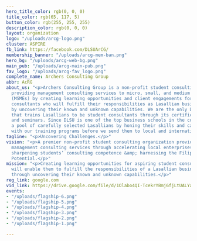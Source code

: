 ```yaml
---
hero_title_color: rgb(0, 0, 0)
title_color: rgb(65, 117, 5)
button_color: rgb(255, 255, 255)
description_color: rgb(0, 0, 0)
layout: organization
logo: "/uploads/arcg-logo.png"
cluster: ASPIRE
fb_link: https://facebook.com/DLSUArCG/
membership_banner: "/uploads/arcg-mem-ban.png"
hero_bg: "/uploads/arcg-web-bg.png"
main_pub: "/uploads/arcg-main-pub.png"
fav_logo: "/uploads/arcg-fav_logo.png"
complete_name: Archers Consulting Group
abbr: AcRG
about_us: "<p>Archers Consulting Group is a non-profit student consulting organization
  providing management consulting services to micro, small, and medium enterprises
  (MSMEs) by creating learning opportunities and client engagements for aspiring student
  consultants who will fulfill their responsibilities as Lasallian business leaders
  by uncovering their known and unknown capabilities. We are the only DLSU organization
  that trains Lasallians to be student consultants through its certification programs
  and seminars. Since DLSU is one of the top business schools in the country, we train
  a pool of carefully selected Lasallians by honing their skills and capabilities
  with our training programs before we send them to local and international case competitions.</p>"
tagline: "<p>Uncovering Challenges.</p>"
vision: "<p>A premier non-profit student consulting organization providing exceptional
  management consulting services through accelerating local enterprises’ performance,
  sharpening students’ consulting competence &amp; harnessing the Filipino Business
  Potential.</p>"
mission: "<p>Creating learning opportunities for aspiring student consultants that
  will enable them to fulfill the responsibilities of a Lasallian business leader,
  through uncovering their known and unknown capabilities.</p>"
reg_link: google.com
vid_link: https://drive.google.com/file/d/1Olabo4QI-TcekrYBmj6fjLtUALYaniVf/preview
events:
- "/uploads/flagship-6.png"
- "/uploads/flagship-5.png"
- "/uploads/flagship-4.png"
- "/uploads/flagship-3.png"
- "/uploads/flagship-2.png"
- "/uploads/flagship-1.png"

---
```


